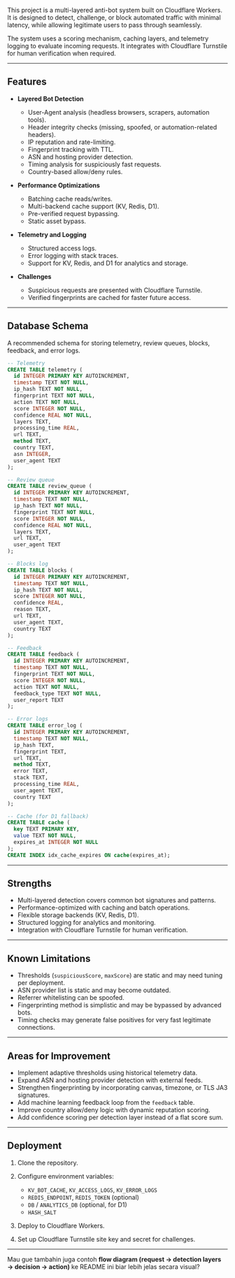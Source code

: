 This project is a multi-layered anti-bot system built on Cloudflare Workers.
It is designed to detect, challenge, or block automated traffic with minimal latency, while allowing legitimate users to pass through seamlessly.

The system uses a scoring mechanism, caching layers, and telemetry logging to evaluate incoming requests. It integrates with Cloudflare Turnstile for human verification when required.

---

## Features

* **Layered Bot Detection**

  * User-Agent analysis (headless browsers, scrapers, automation tools).
  * Header integrity checks (missing, spoofed, or automation-related headers).
  * IP reputation and rate-limiting.
  * Fingerprint tracking with TTL.
  * ASN and hosting provider detection.
  * Timing analysis for suspiciously fast requests.
  * Country-based allow/deny rules.

* **Performance Optimizations**

  * Batching cache reads/writes.
  * Multi-backend cache support (KV, Redis, D1).
  * Pre-verified request bypassing.
  * Static asset bypass.

* **Telemetry and Logging**

  * Structured access logs.
  * Error logging with stack traces.
  * Support for KV, Redis, and D1 for analytics and storage.

* **Challenges**

  * Suspicious requests are presented with Cloudflare Turnstile.
  * Verified fingerprints are cached for faster future access.

---

## Database Schema

A recommended schema for storing telemetry, review queues, blocks, feedback, and error logs.

```sql
-- Telemetry
CREATE TABLE telemetry (
  id INTEGER PRIMARY KEY AUTOINCREMENT,
  timestamp TEXT NOT NULL,
  ip_hash TEXT NOT NULL,
  fingerprint TEXT NOT NULL,
  action TEXT NOT NULL,
  score INTEGER NOT NULL,
  confidence REAL NOT NULL,
  layers TEXT,
  processing_time REAL,
  url TEXT,
  method TEXT,
  country TEXT,
  asn INTEGER,
  user_agent TEXT
);

-- Review queue
CREATE TABLE review_queue (
  id INTEGER PRIMARY KEY AUTOINCREMENT,
  timestamp TEXT NOT NULL,
  ip_hash TEXT NOT NULL,
  fingerprint TEXT NOT NULL,
  score INTEGER NOT NULL,
  confidence REAL NOT NULL,
  layers TEXT,
  url TEXT,
  user_agent TEXT
);

-- Blocks log
CREATE TABLE blocks (
  id INTEGER PRIMARY KEY AUTOINCREMENT,
  timestamp TEXT NOT NULL,
  ip_hash TEXT NOT NULL,
  score INTEGER NOT NULL,
  confidence REAL,
  reason TEXT,
  url TEXT,
  user_agent TEXT,
  country TEXT
);

-- Feedback
CREATE TABLE feedback (
  id INTEGER PRIMARY KEY AUTOINCREMENT,
  timestamp TEXT NOT NULL,
  fingerprint TEXT NOT NULL,
  score INTEGER NOT NULL,
  action TEXT NOT NULL,
  feedback_type TEXT NOT NULL,
  user_report TEXT
);

-- Error logs
CREATE TABLE error_log (
  id INTEGER PRIMARY KEY AUTOINCREMENT,
  timestamp TEXT NOT NULL,
  ip_hash TEXT,
  fingerprint TEXT,
  url TEXT,
  method TEXT,
  error TEXT,
  stack TEXT,
  processing_time REAL,
  user_agent TEXT,
  country TEXT
);

-- Cache (for D1 fallback)
CREATE TABLE cache (
  key TEXT PRIMARY KEY,
  value TEXT NOT NULL,
  expires_at INTEGER NOT NULL
);
CREATE INDEX idx_cache_expires ON cache(expires_at);
```

---

## Strengths

* Multi-layered detection covers common bot signatures and patterns.
* Performance-optimized with caching and batch operations.
* Flexible storage backends (KV, Redis, D1).
* Structured logging for analytics and monitoring.
* Integration with Cloudflare Turnstile for human verification.

---

## Known Limitations

* Thresholds (`suspiciousScore`, `maxScore`) are static and may need tuning per deployment.
* ASN provider list is static and may become outdated.
* Referrer whitelisting can be spoofed.
* Fingerprinting method is simplistic and may be bypassed by advanced bots.
* Timing checks may generate false positives for very fast legitimate connections.

---

## Areas for Improvement

* Implement adaptive thresholds using historical telemetry data.
* Expand ASN and hosting provider detection with external feeds.
* Strengthen fingerprinting by incorporating canvas, timezone, or TLS JA3 signatures.
* Add machine learning feedback loop from the `feedback` table.
* Improve country allow/deny logic with dynamic reputation scoring.
* Add confidence scoring per detection layer instead of a flat score sum.

---

## Deployment

1. Clone the repository.
2. Configure environment variables:

   * `KV_BOT_CACHE`, `KV_ACCESS_LOGS`, `KV_ERROR_LOGS`
   * `REDIS_ENDPOINT`, `REDIS_TOKEN` (optional)
   * `DB` / `ANALYTICS_DB` (optional, for D1)
   * `HASH_SALT`
3. Deploy to Cloudflare Workers.
4. Set up Cloudflare Turnstile site key and secret for challenges.

---

Mau gue tambahin juga contoh **flow diagram (request → detection layers → decision → action)** ke README ini biar lebih jelas secara visual?
